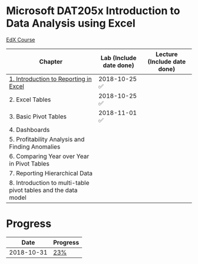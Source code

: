 # Microsoft DAT205x Introduction to Data Analysis using Excel
[EdX Course](https://courses.edx.org/courses/course-v1:Microsoft+DAT205x+3T2018/course/)

| Chapter | Lab (Include date done) | Lecture (Include date done) |
|---------|-----|---------|
| [1. Introduction to Reporting in Excel](1-introduction-to-reporting-in-excel.md) | 2018-10-25 :white_check_mark: |  |
| 2. Excel Tables | 2018-10-25 :white_check_mark: |  |
| 3. Basic Pivot Tables | 2018-11-01 :white_check_mark: |  |
| 4. Dashboards |  |  |
| 5. Profitability Analysis and Finding Anomalies |  |  |
| 6. Comparing Year over Year in Pivot Tables |  |  |
| 7. Reporting Hierarchical Data |  |  |
| 8. Introduction to multi-table pivot tables and the data model |  |  |

# Progress

| Date | Progress |
|------|----------|
| 2018-10-31 | [23%](https://user-images.githubusercontent.com/6586811/47800486-5e7d3a00-dcfa-11e8-9336-eb372673a4df.png) |
